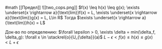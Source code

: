 #math 
[[Предел]]
![[two_cops.png]]
$f(x) \leq h(x) \leq g(x); \exists \underset{x \rightarrow a}{\text{lim}}f(x) = L, \exists \underset{x \rightarrow a}{\text{lim}}g(x) = L, L\in R$
Тогда $\exists \underset{x \rightarrow a}{\text{lim}}h(x) = L$

Док-во по определению: $\forall \epsilon > 0, \exists \delta  = min(\delta_f, \delta_g): \forall x \in \stackrel{o}{U_{\delta}}(a)$ $L-\epsilon<f(x) \leq h(x) \leq g(x) < L + \epsilon$